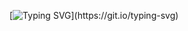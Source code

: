 [![Typing SVG](https://readme-typing-svg.demolab.com?font=Fira+Code&pause=1000&color=290090&width=435&lines=Hello+i'm+Michael+_)](https://git.io/typing-svg)
